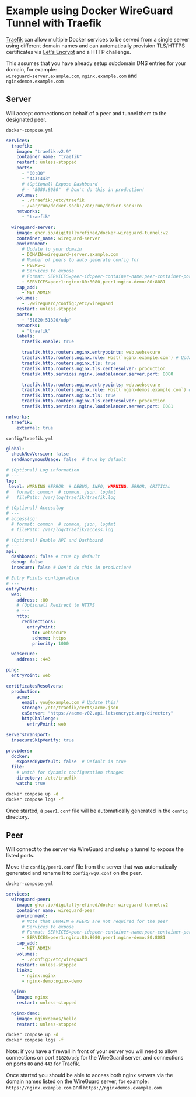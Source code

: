 # Example using Docker WireGuard Tunnel with Traefik

[Traefik](https://traefik.io/) can allow multiple Docker services to be served from a single server using different domain names and can automatically provision TLS/HTTPS certificates via [Let's Encrypt](https://letsencrypt.org/) and a HTTP challenge.

This assumes that you have already setup subdomain DNS entries for your domain, for example:  
`wireguard-server.example.com`, `nginx.example.com` and `nginxdemos.example.com`

## Server

Will accept connections on behalf of a peer and tunnel them to the designated peer.

`docker-compose.yml`

```yml
services:
  traefik:
    image: "traefik:v2.9"
    container_name: "traefik"
    restart: unless-stopped
    ports:
      - "80:80"
      - "443:443"
      # (Optional) Expose Dashboard
      # - "8080:8080"  # Don't do this in production!
    volumes:
      - ./traefik:/etc/traefik
      - /var/run/docker.sock:/var/run/docker.sock:ro
    networks:
      - "traefik"

  wireguard-server:
    image: ghcr.io/digitallyrefined/docker-wireguard-tunnel:v2
    container_name: wireguard-server
    environment:
      # Update to your domain
      - DOMAIN=wireguard-server.example.com
      # Number of peers to auto generate config for
      - PEERS=1
      # Services to expose
      # Format: SERVICES=peer-id:peer-container-name:peer-container-port:expose-port-as
      - SERVICES=peer1:nginx:80:8080,peer1:nginx-demo:80:8081
    cap_add:
      - NET_ADMIN
    volumes:
      - ./wireguard/config:/etc/wireguard
    restart: unless-stopped
    ports:
      - '51820:51820/udp'
    networks:
      - "traefik"
    labels:
      traefik.enable: true

      traefik.http.routers.nginx.entrypoints: web,websecure
      traefik.http.routers.nginx.rule: Host(`nginx.example.com`) # Update to your domain
      traefik.http.routers.nginx.tls: true
      traefik.http.routers.nginx.tls.certresolver: production
      traefik.http.services.nginx.loadbalancer.server.port: 8080

      traefik.http.routers.nginx.entrypoints: web,websecure
      traefik.http.routers.nginx.rule: Host(`nginxdemos.example.com`) # Update to your domain
      traefik.http.routers.nginx.tls: true
      traefik.http.routers.nginx.tls.certresolver: production
      traefik.http.services.nginx.loadbalancer.server.port: 8081

networks:
  traefik:
    external: true
```

`config/traefik.yml`

```yml
global:
  checkNewVersion: false
  sendAnonymousUsage: false  # true by default

# (Optional) Log information
# ---
log:
 level: WARNING #ERROR  # DEBUG, INFO, WARNING, ERROR, CRITICAL
#   format: common  # common, json, logfmt
#   filePath: /var/log/traefik/traefik.log

# (Optional) Accesslog
# ---
# accesslog:
  # format: common  # common, json, logfmt
  # filePath: /var/log/traefik/access.log

# (Optional) Enable API and Dashboard
# ---
api:
  dashboard: false # true by default
  debug: false
  insecure: false # Don't do this in production!

# Entry Points configuration
# ---
entryPoints:
  web:
    address: :80
    # (Optional) Redirect to HTTPS
    # ---
    http:
      redirections:
        entryPoint:
          to: websecure
          scheme: https
          priority: 1000

  websecure:
    address: :443

ping:
  entryPoint: web

certificatesResolvers:
  production:
    acme:
      email: you@example.com # Update this!
      storage: /etc/traefik/certs/acme.json
      caServer: "https://acme-v02.api.letsencrypt.org/directory"
      httpChallenge:
        entryPoint: web

serversTransport:
  insecureSkipVerify: true

providers:
  docker:
    exposedByDefault: false  # Default is true
  file:
    # watch for dynamic configuration changes
    directory: /etc/traefik
    watch: true
```

```bash
docker compose up -d
docker compose logs -f
```

Once started, a `peer1.conf` file will be automatically generated in the `config` directory.

## Peer

Will connect to the server via WireGuard and setup a tunnel to expose the listed ports.

Move the `config/peer1.conf` file from the server that was automatically generated and rename it to `config/wg0.conf` on the peer.

`docker-compose.yml`

```yml
services:
  wireguard-peer:
    image: ghcr.io/digitallyrefined/docker-wireguard-tunnel:v2
    container_name: wireguard-peer
    environment:
      # Note that DOMAIN & PEERS are not required for the peer
      # Services to expose
      # Format: SERVICES=peer-id:peer-container-name:peer-container-port:expose-port-as
      - SERVICES=peer1:nginx:80:8080,peer1:nginx-demo:80:8081
    cap_add:
      - NET_ADMIN
    volumes:
      - ./config:/etc/wireguard
    restart: unless-stopped
    links:
      - nginx:nginx
      - nginx-demo:nginx-demo

  nginx:
    image: nginx
    restart: unless-stopped

  nginx-demo:
    image: nginxdemos/hello
    restart: unless-stopped
```

```bash
docker compose up -d
docker compose logs -f
```

Note: if you have a firewall in front of your server you will need to allow connections on port `51820/udp` for the WireGuard server, and connections on ports `80` and `443` for Traefik.

Once started you should be able to access both nginx servers via the domain names listed on the WireGuard server, for example:   
`https://nginx.example.com` and `https://nginxdemos.example.com`
